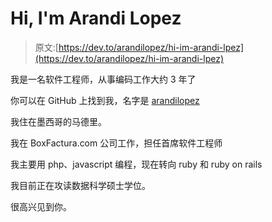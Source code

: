 # Hi, I'm Arandi Lopez

> 原文:[https://dev.to/arandilopez/hi-im-arandi-lpez](https://dev.to/arandilopez/hi-im-arandi-lpez)

我是一名软件工程师，从事编码工作大约 3 年了

你可以在 GitHub 上找到我，名字是 [arandilopez](https://github.com/arandilopez)

我住在墨西哥的马德里。

我在 BoxFactura.com 公司工作，担任首席软件工程师

我主要用 php、javascript 编程，现在转向 ruby 和 ruby on rails

我目前正在攻读数据科学硕士学位。

很高兴见到你。
